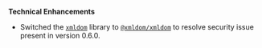 **Technical Enhancements**

* Switched the [`xmldom`](https://www.npmjs.com/package/xmldom) library to [`@xmldom/xmldom`](https://www.npmjs.com/package/@xmldom/xmldom) to resolve security issue present in version 0.6.0. 
